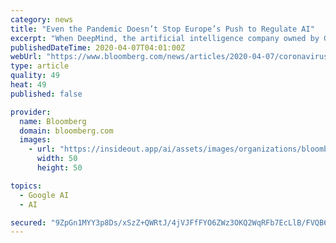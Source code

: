 ```yaml
---
category: news
title: "Even the Pandemic Doesn’t Stop Europe’s Push to Regulate AI"
excerpt: "When DeepMind, the artificial intelligence company owned by Google parent Alphabet Inc., released its predictions about some of the building blocks of the virus that causes Covid-19 in early March, it gave medical researchers a small but potentially important clue that could help them develop a vaccine and treatments for the respiratory illness."
publishedDateTime: 2020-04-07T04:01:00Z
webUrl: "https://www.bloomberg.com/news/articles/2020-04-07/coronavirus-isn-t-stopping-europe-s-push-to-regulate-ai"
type: article
quality: 49
heat: 49
published: false

provider:
  name: Bloomberg
  domain: bloomberg.com
  images:
    - url: "https://insideout.app/ai/assets/images/organizations/bloomberg.com-50x50.jpg"
      width: 50
      height: 50

topics:
  - Google AI
  - AI

secured: "9ZpGn1MYY3p8Ds/xSzZ+QWRtJ/4jVJFfFYO6ZWz3OKQ2WqRFb7EcLlB/FVQB66/aoraFJi2uhRs9UH+K+MCxJ/jIQMbfY8/+j6x3E08TMyr3VfyMHqqrwKJLXQPj2hLCaJ9DcPg4V+ZUM08WEekoLZSd74X49jsu6SYBbG355AWoEDMp38K0u3bpUMcnuHz3ljWQ2BzIQ5wqDzz6w40qS2u7M6MVqR+PXzzi7BEahimbeB0hHO7mgnScu+A/hCQ4TcCD81y8FCFvkdnkuo2MohNUnTOPKaX6IWZnwW5htpx5R+KAzP6LBSiuXWLaA4bL;ToP5+Ox7wmX+KW6mO807ZA=="
---
```



